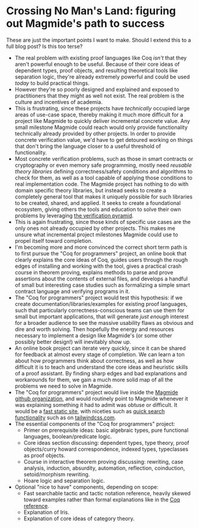 # Crossing No Man's Land: figuring out Magmide's path to success

These are just the important points I want to make. Should I extend this to a full blog post? Is this too terse?

- The real problem with existing proof languages like Coq *isn't* that they aren't powerful enough to be useful. Because of their core ideas of dependent types, proof objects, and resulting theoretical tools like separation logic, they're already extremely powerful and could be used *today* to build practical things.
- However they're so poorly designed and explained and exposed to practitioners that they might as well not exist. The real problem is the culture and incentives of academia.
- This is frustrating, since these projects have *technically* occupied large areas of use-case space, thereby making it much more difficult for a project like Magmide to quickly deliver incremental concrete value. Any small milestone Magmide could reach would only provide functionality technically already provided by other projects. In order to provide concrete verification value, we'd have to get detoured working on things that don't bring the language closer to a useful threshold of functionality.
- Most concrete verification problems, such as those in smart contracts or cryptography or even memory safe programming, mostly need *reusable theory libraries* defining correctness/safety conditions and algorithms to check for them, as well as a tool capable of applying those conditions to real implementation code. The Magmide project has nothing to do with domain specific theory libraries, but instead seeks to create a completely general tool that makes it uniquely possible for such libraries to be created, shared, and applied. It seeks to create a foundational ecosystem, giving others the tools and education to solve their own problems by leveraging [the verification pyramid](https://github.com/magmide/magmide#do-you-really-think-all-engineers-are-going-to-write-proofs-for-all-their-code).
- This is again frustrating, since those kinds of specific use cases are the only ones not already occupied by other projects. This makes me unsure what incremental project milestones Magmide could use to propel itself toward completion.
- I'm becoming more and more convinced the correct short term path is to first pursue the "Coq for programmers" project, an online book that clearly explains the core ideas of Coq, guides users through the rough edges of installing and working with the tool, gives a practical crash course in theorem proving, explains methods to parse and prove assertions about the contents of external files, and develops a handful of small but interesting case studies such as formalizing a simple smart contract language and verifying programs in it.
- The "Coq for programmers" project would test this hypothesis: if we create documentation/libraries/examples for existing proof languages, such that particularly correctness-conscious teams can use them for small but important applications, that will generate *just enough* interest for a broader audience to see the massive usability flaws as obvious and dire and worth solving. Then hopefully the energy and resources necessary to implement a design like Magmide's (or some other possibly better design!) will inevitably show up.
- An online book project can iterate very quickly, since it can be shared for feedback at almost every stage of completion. We can learn a ton about how programmers think about correctness, as well as how difficult it is to teach and understand the core ideas and heuristic skills of a proof assistant. By finding sharp edges and bad explanations and workarounds for them, we gain a much more solid map of all the problems we need to solve in Magmide.
- The "Coq for programmers" project would live inside the [Magmide github organization](https://github.com/magmide), and would routinely point to Magmide whenever it was explaining something it had to admit was obtuse or difficult. It would be a [fast static site](https://nuxtjs.org/announcements/going-full-static/), with niceties such as [quick search functionality](https://docsearch.algolia.com/) such as on [tailwindcss.com](https://tailwindcss.com/).
- The essential components of the "Coq for programmers" project:
  - Primer on prerequisite ideas: basic algebraic types, pure functional languages, boolean/predicate logic.
  - Core ideas section discussing: dependent types, type theory, proof objects/curry howard correspondence, indexed types, typeclasses as proof objects.
  - Course in interactive theorem proving discussing: rewriting, case analysis, induction, absurdity, automation, reflection, coinduction, setoid/morphism rewriting.
  - Hoare logic and separation logic.
- Optional "nice to have" components, depending on scope:
  - Fast searchable tactic and tactic notation reference, heavily skewed toward examples rather than formal explanations like in the [Coq reference](https://coq.inria.fr/refman/coq-tacindex.html).
  - Explanation of Iris.
  - Explanation of core ideas of category theory.


<!--
cute opening with koan and hypothetical about rust having bad ergonomics


All of the things I could think of are either some sort of coq parser/integration enabling proofs of qualities of source code, or just verified compilers. Both those things are somewhat useful but are ultimately detours.




Any project has to figure out how it's going to be successful, how it's going to power all the work that needs to happen to achieve its goals. For small projects that can be pushed to a useful point in "20% time" or by one person in their free time, this question is easy to answer: keep working until you have something to show.

For projects as massively ambitious as Magmide however, this question is extremely difficult to answer. I'm not capable of pushing this project to a useful point on my own in my free time, and in order for it to be successful I'll need help from a ton of very knowledgable and hardworking people. I've been talking with Juan Benet about this project, and he pointed me toward the [Tesla master plan](https://www.tesla.com/blog/secret-tesla-motors-master-plan-just-between-you-and-me) to use as inspiration. The Tesla master plan plotted several milestones for the car company to reach, with each intended to both be tractable given the resources available at that stage and bring in enough excitement and money to help the company reach the next milestone. [No matter what you may think about Tesla's overall impact on the world](TODO), the plan certainly seems to have worked. It's much easier to work toward small incremental goals that structurally support the pursuit of even larger goals than it is to jump toward a huge goal all at once.

So I've been thinking about what kinds of concretely useful milestones Magmide could reach that would create excitement and bring more contributors and support to the project, and I must admit I'm discouraged by what I've been finding. I'll summarize my thoughts, and then do more to support them.

Essentially: all the aspects of Magmide are there to place the design at a uniquely ["curve-bending"](https://www.youtube.com/watch?v=2ajos-0OWts) point in the design space. The goal is to create a fully powered proof assistant that is pleasant to work with and easy to apply to concrete computational problems. I assert that combination of features will be past a tipping-point of power, one that unleashes not just differences of *scale* in software quality and ambition, but differences in *kind*, all as a result of the force multiplying nature of a highly reusable and sharable verification pyramid. In other words, I think Magmide's design will uniquely enable software projects that are essentially impossible without the presence of *all* Magmide's essential features (maxed out in logical capability, maxed out in computational capability, maxed out in metaprogrammatic capability). If you reduce the scope of even one of the essential features of the project, you've just recreated what's already available in other projects and not really achieved anything. In order to achieve *any* of the goal, you unfortunately have to achieve basically *all* of it.

- If you don't have a fully powered dependent type proof checker, you lose massive swaths of functionality since you can no longer represent many different kinds of interesting and useful logical assertions, dramatically limiting the ability of the language to give valuable guarantees of correctness to many teams.
- If you don't have the ability to write and compile bare metal imperative programs in a way that's fully integrated with your proof assistant, your proof checker is stuck on an island of computationally useless type theoretical purity, dramatically limiting the practicality of the language.
- If you don't have the ability to write metaprograms in your integrated bare metal imperative language, the language can only support usage patterns that are explicitly supported by the compiler, dramatically limiting the expressivity and reusability of the language.

We can look at the space of languages plotted along three axes on a scale of 1-10: computational power (ability to express arbitrarily bare metal computation), logical power (ability to express arbitrarily complex logical assertions in the type system), and ergonomic usability (general "lovedness" of the design, tooling, documentation, teaching). These are my gut feeling ratings, and aren't at all objective.

|       | Computation | Logic | Usability |
|-------|-------------|-------|-----------|
| Rust  | 10          | 5     | 10        |
| C/C++ | 10          | 3     | 6         |
| Coq   | 3           | 10    | 4         |
| Lean  | 5           | 9     | 2         |
| F*    | 8           | 9     | 3         |

Here's a (sloppy and not at all accurate) graph:

![3D plot of language axes](posts/crossing-no-mans-land-1.png)

Rust is of course not "perfectly" usable, the 10 score is given to reflect the project's core cultural commitment to usability, and the fact that *given the inherent complexity of the language* they've done a superb job building a usable tool.

Coq is basically the C of logic, in that it's technically quite well supported, is the most powerful it could possibly be, has a (relatively) large ecosystem, and books that are acceptable but still not welcoming or distilled. But it has punishing tooling and cluttered syntax and often confusing semantics. It's still more usable than Lean or F*! A lot of work has gone into the interactive proof goal technology.

This is why Magmide is so insanely ambitious. It's essentially trying to (converge towards) scores of 10 on all three dimensions. Usability can converge slowly as long as both Computation and Logic are both maxed out, but if both Computation and Logic aren't maxed out then the project isn't usefully distinct from others.

Looking at the first few bullets of the [project and bootstrapping plan](https://github.com/magmide/magmide/blob/main/posts/design-of-magmide.md#project-plan), it's clear to see that Magmide won't be distinctly useful

In order to achieve *any* potential that isn't achievable using other tools, Magmide has to first redo the core work already done by those tools and then use that foundation to surpass.

Since the only unpicked spots in the value space are ones having to do with concrete verification problems that are actually usable for the engineers in those spaces, they are almost all ultimately detours on the path of actually implementing Magmide. The work of finding concretely useful projects that can excite and engage a larger verification audience is intrinsically a distraction from actually solving the real long-term problems of verification :(

One of the big values the project would add is just a new culture of verification that has escaped the suffocation of academia. Educational materials and nice tools are a big part of the usefulness
That's what we really have to do here. The problem is academic culture, and right now verification is trapped inside academic culture. We've already seen that engineering cultures are actually pretty good at (converging towards) approachability, practicality, usability, pragmatism (maybe I'm just thinking about Rust, but ultimately Rust both proves its possible and has actually been changing engineering culture as a whole it seems). Maybe that's the most important thing we can do, just help verification escape from the suffocation of academic culture and begin to grow in the richer earth of engineering culture.
the norms and teaching patterns and documentation expectations are awful in academia, which means that even though these incredibly powerful tools have been created, no one who would actually apply them to do concretely useful has any clue they even exist, let alone how to tractably use them

This is one of the most frustrating aspects of research debt! It seems very frequently that academics merrily walk along some research path, pluck all the low-hanging fruit of a domain, and then publish their work without even a second thought about how to expose that work to people with the means and intention to actually apply it in the world. This means that anyone coming along after them who wants to apply their work isn't seen as doing anything very valuable or interesting, but are just scraping up the dregs of the previous researcher. This makes it much more difficult for things to be applied at all!

Imagine a world where rust existed with the core powerful idea of ownership and lifetimes, but it was really clunky to use and all the tutorials and documentation and books were academic and disconnected. In that world anyone who wanted to build a better tool would have a much more difficult time, because anyone who wanted to use those core ideas technically already could


verifying smart contract languages is the thing that seems most likely to generate energy and resources, but it's an especially distant detour! the whole reason for formalizing LLVM as the intermediate steps of Magmide is that LLVM can be used as both the target and implementation language for the Magmide compiler. Doing something equivalent to that task is unavoidable on the path of bootstrapping the compiler.

Magmide isn't really intended to be the *final* product, the thing that people use to implement all the verified blockchains and compilers and languages in. It's intended to be the foundation for all those things, something that maximizes reusability so it can be a universal force multiplier for all software projects.

so my hypothesis is that if we just create better documentation/libraries/examples for *existing* dependent type languages, then that will generate *just enough* interest for a much larger body of people to see their massive usability flaws as obvious and dire and worth solving, such that the energy and resources necessary to implement a design like Magmide's (or some other possibly better design!) inevitably show up.

It's *already technically possible* to use something like Coq to process and prove assertions about arbitrary code. It's just extremely painful and clunky! And much more importantly, very few who might actually be interested in doing so *are even aware it's possible to*. What would happen if we both told them it was possible and taught them how to do it?

This brings me to yet another "comparison with X", except this comparison is with existing teaching materials


The nice thing about first doing a project like Coq for programmers is that it can get extremely fast feedback, since it doesn't have to be "done" to be shared or useful. We can iterate very quickly and find out a lot about how existing engineers think about correctness, as well as how difficult it is to teach and understand the core ideas and heuristic skills of a proof assistant. By finding all the sharp edges and bad explanations in the existing system and finding workarounds for them, we will gain a much more solid map of all the problems we need to solve in Magmide.





Coq for programmers, basically founding a bastion of people who want decent explanations and useful tools

A binding tool that reuses the coq proof checker to make a better interactive system, isn't linear, has nice asserted types, could be used to write verifiers for other languages

a programming language becomes more useful or gains power as a function of its core features/primitives (representing what it's theoretically capable of doing), its tooling (representing how easy it is to actually use/access those core features), its ecosystem (representing how much reusable work has already been done), and its documentation and educational materials (representing how easy it is to learn how to do all of this). the foundation and most important aspect of a language is its core features, since if the primitives of the language can't possibly support something then none of the other aspects (tooling, ecosystem, documentation) can make up for that fact. only a fundamental change to the language itself can possibly bring about that support

this means that the three orbital features are mutually self-reinforcing and create a feedback loop. improving any of them will tend to make it more tractable and attractive to improve the others.

for a language like coq the core primitives that make it so powerful are dependent types and proof objects, and using those primitives one can implement a separation logic which is similarly powerful. its quite difficult to create a language with dependent types and proof objects, since the type/proof checking algorithm is very subtle and logically complex, and unfortunately the threshold is fairly "all or nothing". either you have a proof checker capable of correctly supporting those features or you don't.

a zen koan: if a language has powerful features but no one can understand how to use them, have they really been implemented?
 -->
